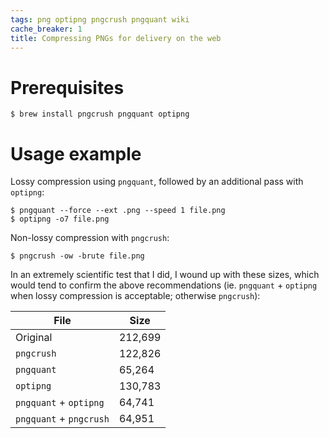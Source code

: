 ```yaml
---
tags: png optipng pngcrush pngquant wiki
cache_breaker: 1
title: Compressing PNGs for delivery on the web
---
```


# Prerequisites

```shell
$ brew install pngcrush pngquant optipng
```

# Usage example

Lossy compression using `pngquant`, followed by an additional pass with `optipng`:

```shell
$ pngquant --force --ext .png --speed 1 file.png
$ optipng -o7 file.png
```

Non-lossy compression with `pngcrush`:

```shell
$ pngcrush -ow -brute file.png
```

In an extremely scientific test that I did, I wound up with these sizes, which would tend to confirm the above recommendations (ie. `pngquant` + `optipng` when lossy compression is acceptable; otherwise `pngcrush`):

| File                    | Size     |
| ----------------------- | -------- |
| Original                | 212,699  |
| `pngcrush`              | 122,826  |
| `pngquant`              | 65,264   |
| `optipng`               | 130,783  |
| `pngquant` + `optipng`  | 64,741   |
| `pngquant` + `pngcrush` | 64,951   |

